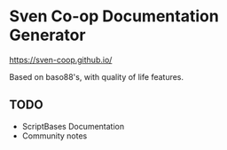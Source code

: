 # Sven Co-op Documentation Generator

https://sven-coop.github.io/


Based on baso88's, with quality of life features.


## TODO
 - ScriptBases Documentation
 - Community notes